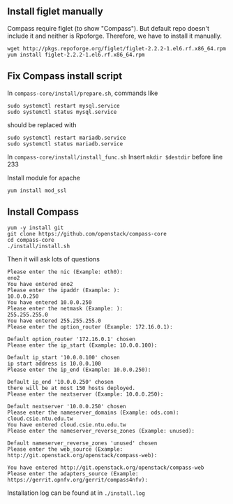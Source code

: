 
## Install figlet manually

Compass require figlet (to show "Compass"). But default repo doesn't include it and neither is Rpoforge. Therefore, we have to install it manually. 
````
wget http://pkgs.repoforge.org/figlet/figlet-2.2.2-1.el6.rf.x86_64.rpm
yum install figlet-2.2.2-1.el6.rf.x86_64.rpm
````
## Fix Compass install script
In `compass-core/install/prepare.sh`, commands like
````
sudo systemctl restart mysql.service
sudo systemctl status mysql.service
````
should be replaced with
````
sudo systemctl restart mariadb.service
sudo systemctl status mariadb.service
````

In `compass-core/install/install_func.sh`
Insert `mkdir $destdir` before line 233 

Install module for apache
````
yum install mod_ssl
````
## Install Compass
````
yum -y install git
git clone https://github.com/openstack/compass-core
cd compass-core
./install/install.sh
````
Then it will ask lots of questions
````
Please enter the nic (Example: eth0):
eno2
You have entered eno2
Please enter the ipaddr (Example: ):
10.0.0.250
You have entered 10.0.0.250
Please enter the netmask (Example: ):
255.255.255.0
You have entered 255.255.255.0
Please enter the option_router (Example: 172.16.0.1):

Default option_router '172.16.0.1' chosen
Please enter the ip_start (Example: 10.0.0.100):

Default ip_start '10.0.0.100' chosen
ip start address is 10.0.0.100
Please enter the ip_end (Example: 10.0.0.250):

Default ip_end '10.0.0.250' chosen
there will be at most 150 hosts deployed.
Please enter the nextserver (Example: 10.0.0.250):

Default nextserver '10.0.0.250' chosen
Please enter the nameserver_domains (Example: ods.com):
cloud.csie.ntu.edu.tw
You have entered cloud.csie.ntu.edu.tw
Please enter the nameserver_reverse_zones (Example: unused):

Default nameserver_reverse_zones 'unused' chosen
Please enter the web_source (Example: http://git.openstack.org/openstack/compass-web):

You have entered http://git.openstack.org/openstack/compass-web
Please enter the adapters_source (Example: https://gerrit.opnfv.org/gerrit/compass4nfv):

````

Installation log can be found at in `./install.log`
